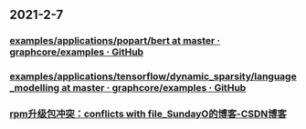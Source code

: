 
## 2021-2-7

### [examples/applications/popart/bert at master · graphcore/examples · GitHub](https://github.com/graphcore/examples/tree/master/applications/popart/bert)

### [examples/applications/tensorflow/dynamic_sparsity/language_modelling at master · graphcore/examples · GitHub](https://github.com/graphcore/examples/tree/master/applications/tensorflow/dynamic_sparsity/language_modelling)

### [rpm升级包冲突：conflicts with file_SundayO的博客-CSDN博客](https://blog.csdn.net/SundayO/article/details/102499403)